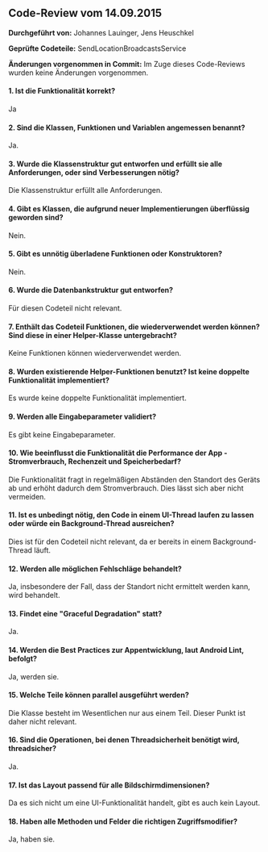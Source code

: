
## Code-Review vom 14.09.2015

**Durchgeführt von:** Johannes Lauinger, Jens Heuschkel 

**Geprüfte Codeteile:** SendLocationBroadcastsService

**Änderungen vorgenommen in Commit:** Im Zuge dieses Code-Reviews wurden keine Änderungen vorgenommen.

#### 1. Ist die Funktionalität korrekt?

Ja

#### 2. Sind die Klassen, Funktionen und Variablen angemessen benannt?

Ja.

#### 3. Wurde die Klassenstruktur gut entworfen und erfüllt sie alle Anforderungen, oder sind Verbesserungen nötig?

Die Klassenstruktur erfüllt alle Anforderungen.

#### 4. Gibt es Klassen, die aufgrund neuer Implementierungen überflüssig geworden sind?

Nein.

#### 5. Gibt es unnötig überladene Funktionen oder Konstruktoren?

Nein.

#### 6. Wurde die Datenbankstruktur gut entworfen?

Für diesen Codeteil nicht relevant.

#### 7. Enthält das Codeteil Funktionen, die wiederverwendet werden können? Sind diese in einer Helper-Klasse untergebracht?

Keine Funktionen können wiederverwendet werden.

#### 8. Wurden existierende Helper-Funktionen benutzt? Ist keine doppelte Funktionalität implementiert?

Es wurde keine doppelte Funktionalität implementiert.

#### 9. Werden alle Eingabeparameter validiert?

Es gibt keine Eingabeparameter.

#### 10. Wie beeinflusst die Funktionalität die Performance der App - Stromverbrauch, Rechenzeit und Speicherbedarf?

Die Funktionalität fragt in regelmäßigen Abständen den Standort des Geräts ab und erhöht dadurch dem Stromverbrauch. Dies lässt sich aber nicht vermeiden.

#### 11. Ist es unbedingt nötig, den Code in einem UI-Thread laufen zu lassen oder würde ein Background-Thread ausreichen?

Dies ist für den Codeteil nicht relevant, da er bereits in einem Background-Thread läuft.

#### 12. Werden alle möglichen Fehlschläge behandelt?

Ja, insbesondere der Fall, dass der Standort nicht ermittelt werden kann, wird behandelt.

#### 13. Findet eine "Graceful Degradation" statt?

Ja.

#### 14. Werden die Best Practices zur Appentwicklung, laut Android Lint, befolgt?

Ja, werden sie.

#### 15. Welche Teile können parallel ausgeführt werden?

Die Klasse besteht im Wesentlichen nur aus einem Teil. Dieser Punkt ist daher nicht relevant.

#### 16. Sind die Operationen, bei denen Threadsicherheit benötigt wird, threadsicher?

Ja.

#### 17. Ist das Layout passend für alle Bildschirmdimensionen?

Da es sich nicht um eine UI-Funktionalität handelt, gibt es auch kein Layout.

#### 18. Haben alle Methoden und Felder die richtigen Zugriffsmodifier?

Ja, haben sie.
